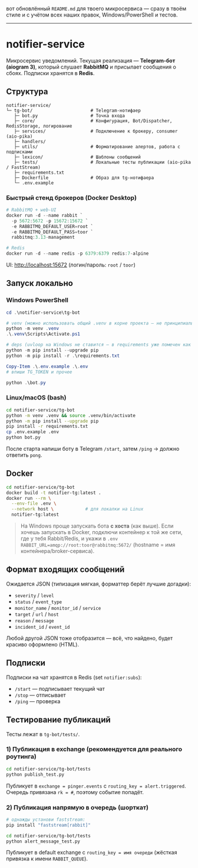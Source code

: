 вот обновлённый `README.md` для твоего микросервиса — сразу в твоём стиле и с учётом всех наших правок, Windows/PowerShell и тестов.

---

# notifier-service

Микросервис уведомлений. Текущая реализация — **Telegram-бот (aiogram 3)**, который слушает **RabbitMQ** и присылает сообщения о сбоях. Подписки хранятся в **Redis**.

## Структура

```
notifier-service/
└─ tg-bot/                      # Telegram-нотифаер
   ├─ bot.py                    # Точка входа
   ├─ core/                     # Конфигурация, Bot/Dispatcher, RedisStorage, логирование
   ├─ services/                 # Подключение к брокеру, consumer (aio-pika)
   ├─ handlers/
   ├─ utils/                    # Форматирование алертов, работа с подписками
   ├─ lexicon/                  # Шаблоны сообщений
   ├─ tests/                    # Локальные тесты публикации (aio-pika / FastStream)
   ├─ requirements.txt
   ├─ Dockerfile                # Образ для tg-нотифаера
   └─ .env.example
```

### Быстрый стенд брокеров (Docker Desktop)

```powershell
# RabbitMQ + web-UI
docker run -d --name rabbit `
  -p 5672:5672 -p 15672:15672 `
  -e RABBITMQ_DEFAULT_USER=root `
  -e RABBITMQ_DEFAULT_PASS=toor `
  rabbitmq:3.13-management

# Redis
docker run -d --name redis -p 6379:6379 redis:7-alpine
```

UI: [http://localhost:15672](http://localhost:15672) (логин/пароль: `root` / `toor`)

## Запуск локально

### Windows PowerShell

```powershell
cd .\notifier-service\tg-bot

# venv (можно использовать общий .venv в корне проекта — не принципиально)
python -m venv .venv
.\.venv\Scripts\Activate.ps1

# deps (uvloop на Windows не ставится — в requirements уже помечен как non-win)
python -m pip install --upgrade pip
python -m pip install -r .\requirements.txt

Copy-Item .\.env.example .\.env
# впиши TG_TOKEN и прочее

python .\bot.py
```

### Linux/macOS (bash)

```bash
cd notifier-service/tg-bot
python -m venv .venv && source .venv/bin/activate
python -m pip install --upgrade pip
pip install -r requirements.txt
cp .env.example .env
python bot.py
```

После старта напиши боту в Telegram `/start`, затем `/ping` → должно ответить `pong`.

## Docker

```bash
cd notifier-service/tg-bot
docker build -t notifier-tg:latest .
docker run --rm \
  --env-file .env \
  --network host \            # для локалки на Linux
  notifier-tg:latest
```

> На Windows проще запускать бота **с хоста** (как выше). Если хочешь запускать в Docker, подключи контейнер к той же сети, где у тебя Rabbit/Redis, и укажи в `.env` `RABBIT_URL=amqp://root:toor@rabbitmq:5672/` (hostname = имя контейнера/broker-сервиса).

## Формат входящих сообщений

Ожидается JSON (типизация мягкая, форматтер берёт лучшие догадки):

* `severity` / `level`
* `status` / `event_type`
* `monitor_name` / `monitor_id` / `service`
* `target` / `url` / `host`
* `reason` / `message`
* `incident_id` / `event_id`

Любой другой JSON тоже отобразится — всё, что найдено, будет красиво оформлено (HTML).

## Подписки

Подписки на чат хранятся в Redis (set `notifier:subs`):

* `/start` — подписывает текущий чат
* `/stop` — отписывает
* `/ping` — проверка

## Тестирование публикаций

Тесты лежат в `tg-bot/tests/`.

### 1) Публикация в **exchange** (рекомендуется для реального роутинга)

```bash
cd notifier-service/tg-bot/tests
python publish_test.py
```

Публикует в `exchange = pinger.events` с `routing_key = alert.triggered`. Очередь привязана `rk = #`, поэтому событие попадёт.

### 2) Публикация **напрямую в очередь** (шорткат)

```bash
# однажды установи faststream:
pip install "faststream[rabbit]"

cd notifier-service/tg-bot/tests
python alert_message_test.py
```

Публикует в default exchange с `routing_key = имя очереди` (жёсткая привязка к имени `RABBIT_QUEUE`).
